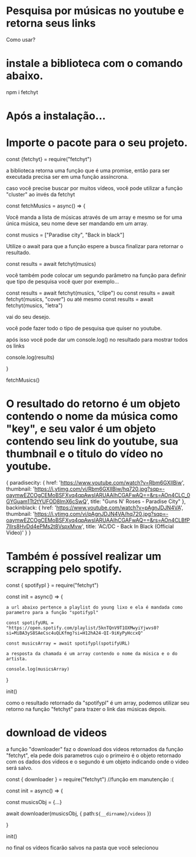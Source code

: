 
# Pesquisa por músicas no youtube e retorna seus links

Como usar?

# instale a biblioteca com o comando abaixo.

npm i fetchyt

# Após a instalação...

# Importe o pacote para o seu projeto.

const {fetchyt} = require("fetchyt")

a biblioteca retorna uma função que é uma promise, então para ser executada precisa ser em uma função assíncrona.

caso você precise buscar por muitos vídeos, você pode utilizar a função "cluster" ao invés da fetchyt

const fetchMusics = async() => {

  Você manda a lista de músicas através de um array e mesmo se for uma única música, seu nome deve ser mandando em um array.

  const musics = ["Paradise city", "Back in black"]

  Utilize o await para que a função espere a busca finalizar para retornar o resultado.

  const results = await fetchyt(musics)

  você também pode colocar um segundo parâmetro na função para definir que tipo de pesquisa você quer por exemplo...

  const results = await fetchyt(musics, "clipe")
  ou
  const results = await fetchyt(musics, "cover")
  ou até mesmo
  const results = await fetchyt(musics, "letra")

  vai do seu desejo.

  você pode fazer todo o tipo de pesquisa que quiser no youtube.

  após isso você pode dar um console.log() no resultado para mostrar todos os links

  console.log(results)

}

fetchMusics()


# O resultado do retorno é um objeto contendo o nome da música como "key", e seu valor é um objeto contendo seu link do youtube, sua thumbnail e o titulo do vídeo no youtube.

{
  paradisecity: {
    href: 'https://www.youtube.com/watch?v=Rbm6GXllBiw',
    thumbnail: 'https://i.ytimg.com/vi/Rbm6GXllBiw/hq720.jpg?sqp=-oaymwEZCOgCEMoBSFXyq4qpAwsIARUAAIhCGAFwAQ==&rs=AOn4CLC_0GYGuam1Tt2tYUFOD8lmX6cSwQ',
    title: "Guns N' Roses - Paradise City"
  },
  backinblack: {
    href: 'https://www.youtube.com/watch?v=pAgnJDJN4VA',
    thumbnail: 'https://i.ytimg.com/vi/pAgnJDJN4VA/hq720.jpg?sqp=-oaymwEZCOgCEMoBSFXyq4qpAwsIARUAAIhCGAFwAQ==&rs=AOn4CLBfP7lIrs8HvDd4ePMs2t8VspxMvw',
    title: 'AC/DC - Back In Black (Official Video)'
  }
}

# Também é possível realizar um scrapping pelo spotify.

const { spotifypl } = require("fetchyt")

const init = async() => {

    a url abaixo pertence a playlist do young lixo e ela é mandada como parametro para a função "spotifypl"

    const spotifyURL = "https://open.spotify.com/playlist/5knTQnV9T1OXMwyiYjwvs0?si=MiBA3yS8SAeCsc4uQLKfmg?si=H12hA24-QI-9iKyPyHccxQ"

    const musicsArray = await spotifypl(spotifyURL)

    a resposta da chamada é um array contendo o nome da música e o do artista.

    console.log(musicsArray)
}

init()

como o resultado retornado da "spotifypl" é um array, podemos utilizar seu retorno na função "fetchyt" para trazer o link das músicas depois.

# download de videos

a função "downloader" faz o download dos videos retornados da função "fetchyt", ela pede dois parametros cujo o primeiro é o objeto retornado com os dados dos videos e o segundo é um objeto indicando onde o video será salvo.

const { downloader } = require("fetchyt") //função em manutenção :(

const init = async() => {

  const musicsObj = {...}

  await downloader(musicsObj, {
      path:`${__dirname}/videos`
  })
   
}

init()

no final os vídeos ficarão salvos na pasta que você selecionou
